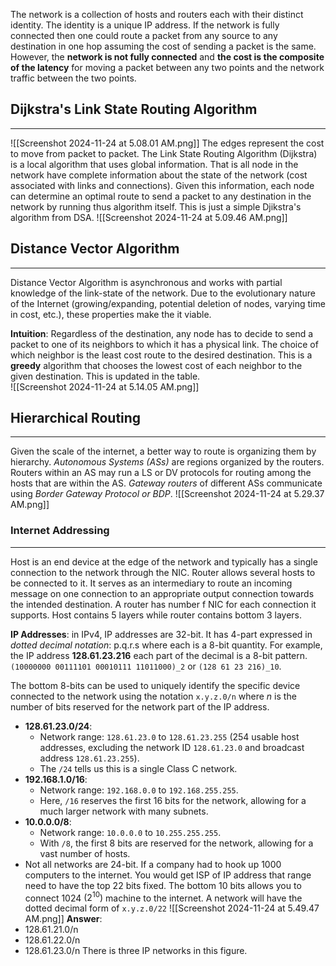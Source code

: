 The network is a collection of hosts and routers each with their distinct identity. The identity is a unique IP address. If the network is fully connected then one could route a packet from any source to any destination in one hop assuming the cost of sending a packet is the same. However, the **network is not fully connected** and **the cost is the composite of the latency** for moving a packet between any two points and the network traffic between the two points. 
## Dijkstra's Link State Routing Algorithm
___
![[Screenshot 2024-11-24 at 5.08.01 AM.png]]
The edges represent the cost to move from packet to packet. The Link State Routing Algorithm (Dijkstra) is a local algorithm that uses global information. That is all node in the network have complete information about the state of the network (cost associated with links and connections). Given this information, each node can determine an optimal route to send a packet to any destination in the network by running thus algorithm itself. This is just a simple Djikstra's algorithm from DSA.
![[Screenshot 2024-11-24 at 5.09.46 AM.png]]
## Distance Vector Algorithm
____
Distance Vector Algorithm is asynchronous and works with partial knowledge of the link-state of the network. Due to the evolutionary nature of the Internet (growing/expanding, potential deletion of nodes, varying time in cost, etc.), these properties make the it viable. 

**Intuition**: Regardless of the destination, any node has to decide to send a packet to one of its neighbors to which it has a physical link. The choice of which neighbor is the least cost route to the desired destination. This is a **greedy** algorithm that chooses the lowest cost of each neighbor to the given destination. This is updated in the table.  
![[Screenshot 2024-11-24 at 5.14.05 AM.png]]

## Hierarchical Routing
___
Given the scale of the internet, a better way to route is organizing them by hierarchy. *Autonomous Systems (ASs)* are regions organized by the routers. Routers within an AS may run a LS or DV protocols for routing among the hosts that are within the AS. *Gateway routers* of different ASs communicate using *Border Gateway Protocol or BDP*.
![[Screenshot 2024-11-24 at 5.29.37 AM.png]]
### Internet Addressing
___
Host is an end device at the edge of the network and typically has a single connection to the network through the NIC. Router allows several hosts to be connected to it. It serves as an intermediary to route an incoming message on one connection to an appropriate output connection towards the intended destination. A router has number f NIC for each connection it supports. Host contains 5 layers while router contains bottom 3 layers. 

**IP Addresses**: in IPv4, IP addresses are 32-bit. It has 4-part expressed in *dotted decimal notation*: p.q.r.s where each is a 8-bit quantity. For example, the IP address **128.61.23.216** each part of the decimal is a 8-bit pattern. `(10000000 00111101 00010111 11011000)_2` or `(128 61 23 216)_10`.

The bottom 8-bits can be used to uniquely identify the specific device connected to the network using the notation `x.y.z.0/n` where $n$ is the number of bits reserved for the network part of the IP address.
- **128.61.23.0/24**:
    - Network range: `128.61.23.0` to `128.61.23.255` (254 usable host addresses, excluding the network ID `128.61.23.0` and broadcast address `128.61.23.255`).
    - The `/24` tells us this is a single Class C network.
- **192.168.1.0/16**:
    - Network range: `192.168.0.0` to `192.168.255.255`.
    - Here, `/16` reserves the first 16 bits for the network, allowing for a much larger network with many subnets.
- **10.0.0.0/8**:
    - Network range: `10.0.0.0` to `10.255.255.255`.
    - With `/8`, the first 8 bits are reserved for the network, allowing for a vast number of hosts.
- Not all networks are 24-bit. If a company had to hook up 1000 computers to the internet. You would get ISP of IP address that range need to have the top 22 bits fixed. The bottom 10 bits allows you to connect 1024 $(2^{10})$ machine to the internet. A network will have the dotted decimal form of `x.y.z.0/22`
![[Screenshot 2024-11-24 at 5.49.47 AM.png]]
**Answer**:
- 128.61.21.0/n
- 128.61.22.0/n
- 128.61.23.0/n
There is three IP networks in this figure. 